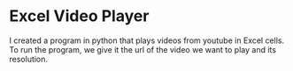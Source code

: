 # **Excel Video Player**

I created a program in python that plays videos from youtube in Excel cells. To run the program, we give it the url of the video we want to play and its resolution.